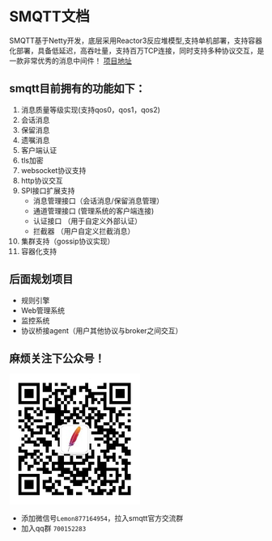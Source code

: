 # SMQTT文档

SMQTT基于Netty开发，底层采用Reactor3反应堆模型,支持单机部署，支持容器化部署，具备低延迟，高吞吐量，支持百万TCP连接，同时支持多种协议交互，是一款非常优秀的消息中间件！
[项目地址](https://github.com/quickmsg/smqtt)

## smqtt目前拥有的功能如下：

1.  消息质量等级实现(支持qos0，qos1，qos2)
2.  会话消息
3.  保留消息
4.  遗嘱消息
5.  客户端认证
6.  tls加密
7.  websocket协议支持
8.  http协议交互
9.  SPI接口扩展支持
    - 消息管理接口（会话消息/保留消息管理）
    - 通道管理接口 (管理系统的客户端连接)
    - 认证接口 （用于自定义外部认证）
    - 拦截器  （用户自定义拦截消息）
10. 集群支持（gossip协议实现）
11. 容器化支持 


## 后面规划项目
   
- 规则引擎
- Web管理系统
- 监控系统
- 协议桥接agent（用户其他协议与broker之间交互）



## 麻烦关注下公众号！
![image](../icon/icon.jpg)

- 添加微信号`Lemon877164954`，拉入smqtt官方交流群
- 加入qq群 `700152283` 